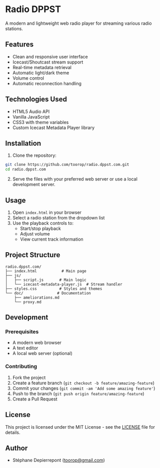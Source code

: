 # Radio DPPST

A modern and lightweight web radio player for streaming various radio stations.

## Features

- Clean and responsive user interface
- Icecast/Shoutcast stream support
- Real-time metadata retrieval
- Automatic light/dark theme
- Volume control
- Automatic reconnection handling

## Technologies Used

- HTML5 Audio API
- Vanilla JavaScript
- CSS3 with theme variables
- Custom Icecast Metadata Player library

## Installation

1. Clone the repository:
```bash
git clone https://github.com/toorop/radio.dppst.com.git
cd radio.dppst.com
```

2. Serve the files with your preferred web server or use a local development server.

## Usage

1. Open `index.html` in your browser
2. Select a radio station from the dropdown list
3. Use the playback controls to:
   - Start/stop playback
   - Adjust volume
   - View current track information

## Project Structure

```
radio.dppst.com/
├── index.html           # Main page
├── js/
│   ├── script.js       # Main logic
│   └── icecast-metadata-player.js  # Stream handler
├── styles.css          # Styles and themes
└── doc/               # Documentation
    ├── ameliorations.md
    └── proxy.md
```

## Development

### Prerequisites

- A modern web browser
- A text editor
- A local web server (optional)

### Contributing

1. Fork the project
2. Create a feature branch (`git checkout -b feature/amazing-feature`)
3. Commit your changes (`git commit -am 'Add some amazing feature'`)
4. Push to the branch (`git push origin feature/amazing-feature`)
5. Create a Pull Request

## License

This project is licensed under the MIT License - see the [LICENSE](LICENSE) file for details.

## Author

- Stéphane Depierrepont (toorop@gmail.com)
